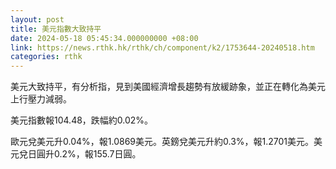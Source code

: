```yaml
---
layout: post
title: 美元指數大致持平
date: 2024-05-18 05:45:34.000000000 +08:00
link: https://news.rthk.hk/rthk/ch/component/k2/1753644-20240518.htm
categories: rthk
---
```


美元大致持平，有分析指，見到美國經濟增長趨勢有放緩跡象，並正在轉化為美元上行壓力減弱。

美元指數報104.48，跌幅約0.02%。

歐元兌美元升0.04%，報1.0869美元。英鎊兌美元升約0.3%，報1.2701美元。美元兌日圓升0.2%，報155.7日圓。
